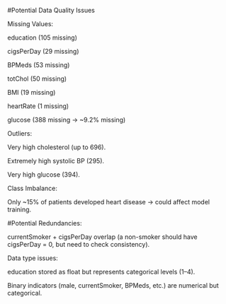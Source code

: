 #Potential Data Quality Issues

Missing Values:

education (105 missing)

cigsPerDay (29 missing)

BPMeds (53 missing)

totChol (50 missing)

BMI (19 missing)

heartRate (1 missing)

glucose (388 missing → ~9.2% missing)

Outliers:

Very high cholesterol (up to 696).

Extremely high systolic BP (295).

Very high glucose (394).

Class Imbalance:

Only ~15% of patients developed heart disease → could affect model training.

#Potential Redundancies:

currentSmoker + cigsPerDay overlap (a non-smoker should have cigsPerDay = 0, but need to check consistency).

Data type issues:

education stored as float but represents categorical levels (1–4).

Binary indicators (male, currentSmoker, BPMeds, etc.) are numerical but categorical.